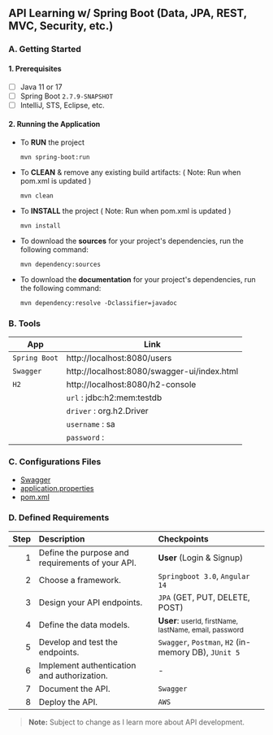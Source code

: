 ## API Learning w/ Spring Boot (Data, JPA, REST, MVC, Security, etc.)

### A. Getting Started
#### 1. Prerequisites
- [ ] Java 11 or 17
- [ ] Spring Boot `2.7.9-SNAPSHOT`
- [ ] IntelliJ, STS, Eclipse, etc.

#### 2. Running the Application
- To **RUN** the project
    ```mvn
    mvn spring-boot:run
    ```
- To **CLEAN** & remove any existing build artifacts: ( Note: Run when pom.xml is updated )
    ```mvn
    mvn clean 
    ```
- To **INSTALL** the project  ( Note: Run when pom.xml is updated )
   ```mvn
   mvn install 
   ```
- To download the **sources** for your project's dependencies, run the following command:
    ```mvn
    mvn dependency:sources
    ```
- To download the **documentation** for your project's dependencies, run the following command:
    ```mvn
    mvn dependency:resolve -Dclassifier=javadoc
    ```
### B. Tools

| App           | Link                                        |
|---------------|---------------------------------------------|
| `Spring Boot` | http://localhost:8080/users                 |
| `Swagger`     | http://localhost:8080/swagger-ui/index.html |
| `H2`          | http://localhost:8080/h2-console            |
|               | `url` : jdbc:h2:mem:testdb                  |
|               | `driver` : org.h2.Driver                    |
|               | `username` : sa                             |
|               | `password` :                                |

### C. Configurations Files
- [Swagger]()
- [application.properties](src/main/resources/application.properties)
- [pom.xml](pom.xml)

### D. Defined Requirements
| Step | Description                                      | Checkpoints                                                           |
|-----:|:-------------------------------------------------|:----------------------------------------------------------------------|
|    1 | Define the purpose and requirements of your API. | **User** (Login & Signup)                                             |
|    2 | Choose a framework.                              | `Springboot 3.0`, `Angular 14`                                        |
|    3 | Design your API endpoints.                       | `JPA` (GET, PUT, DELETE, POST)                                        |
|    4 | Define the data models.                          | **User**: <small>userId, firstName, lastName, email, password</small> |
|    5 | Develop and test the endpoints.                  | `Swagger`, `Postman`, `H2` (in-memory DB), `JUnit 5`                  |
|    6 | Implement authentication and authorization.      | -                                                                     |
|    7 | Document the API.                                | `Swagger`                                                             |
|    8 | Deploy the API.                                  | `AWS`                                                                 |

> **Note:** Subject to change as I learn more about API development.
